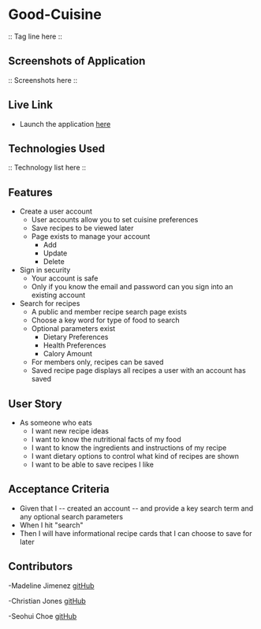 # Good-Cuisine

:: Tag line here ::

## Screenshots of Application

:: Screenshots here ::

## Live Link
- Launch the application [here](https://good-cuisine.herokuapp.com/)

## Technologies Used

:: Technology list here ::

## Features
- Create a user account
  - User accounts allow you to set cuisine preferences
  - Save recipes to be viewed later
  - Page exists to manage your account
    - Add
    - Update
    - Delete
- Sign in security
  - Your account is safe
  - Only if you know the email and password can you sign into an existing account
- Search for recipes
  - A public and member recipe search page exists
  - Choose a key word for type of food to search
  - Optional parameters exist
    - Dietary Preferences
    - Health Preferences
    - Calory Amount
  - For members only, recipes can be saved
  - Saved recipe page displays all recipes a user with an account has saved
  
## User Story
- As someone who eats
  - I want new recipe ideas
  - I want to know the nutritional facts of my food
  - I want to know the ingredients and instructions of my recipe
  - I want dietary options to control what kind of recipes are shown
  - I want to be able to save recipes I like

## Acceptance Criteria
- Given that I
  -- created an account 
  -- and provide a key search term and any optional search parameters
- When I hit "search"
- Then I will have informational recipe cards that I can choose to save for later

## Contributors
-Madeline Jimenez [gitHub](https://github.com/mijimenez)

-Christian Jones [gitHub](https://github.com/jonesec2)

-Seohui Choe [gitHub](https://github.com/schoe14)
